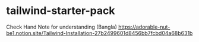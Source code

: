 # tailwind-starter-pack
Check Hand Note for understanding (Bangla) https://adorable-nut-be1.notion.site/Tailwind-Installation-27b2499601d8456bb7fcbd04a68b631b
